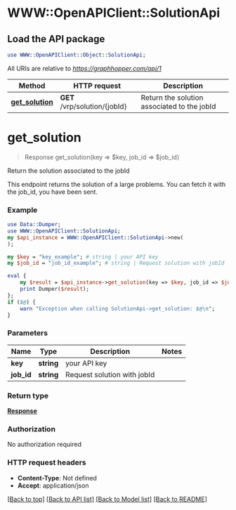 # WWW::OpenAPIClient::SolutionApi

## Load the API package
```perl
use WWW::OpenAPIClient::Object::SolutionApi;
```

All URIs are relative to *https://graphhopper.com/api/1*

Method | HTTP request | Description
------------- | ------------- | -------------
[**get_solution**](SolutionApi.md#get_solution) | **GET** /vrp/solution/{jobId} | Return the solution associated to the jobId


# **get_solution**
> Response get_solution(key => $key, job_id => $job_id)

Return the solution associated to the jobId

This endpoint returns the solution of a large problems. You can fetch it with the job_id, you have been sent. 

### Example 
```perl
use Data::Dumper;
use WWW::OpenAPIClient::SolutionApi;
my $api_instance = WWW::OpenAPIClient::SolutionApi->new(
);

my $key = "key_example"; # string | your API key
my $job_id = "job_id_example"; # string | Request solution with jobId

eval { 
    my $result = $api_instance->get_solution(key => $key, job_id => $job_id);
    print Dumper($result);
};
if ($@) {
    warn "Exception when calling SolutionApi->get_solution: $@\n";
}
```

### Parameters

Name | Type | Description  | Notes
------------- | ------------- | ------------- | -------------
 **key** | **string**| your API key | 
 **job_id** | **string**| Request solution with jobId | 

### Return type

[**Response**](Response.md)

### Authorization

No authorization required

### HTTP request headers

 - **Content-Type**: Not defined
 - **Accept**: application/json

[[Back to top]](#) [[Back to API list]](../README.md#documentation-for-api-endpoints) [[Back to Model list]](../README.md#documentation-for-models) [[Back to README]](../README.md)

